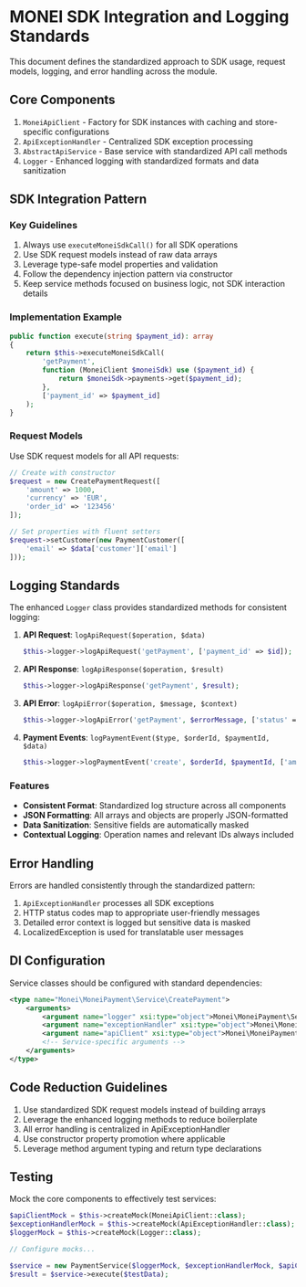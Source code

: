 # MONEI SDK Integration and Logging Standards

This document defines the standardized approach to SDK usage, request models, logging, and error handling across the module.

## Core Components

1. `MoneiApiClient` - Factory for SDK instances with caching and store-specific configurations
2. `ApiExceptionHandler` - Centralized SDK exception processing
3. `AbstractApiService` - Base service with standardized API call methods
4. `Logger` - Enhanced logging with standardized formats and data sanitization

## SDK Integration Pattern

### Key Guidelines

1. Always use `executeMoneiSdkCall()` for all SDK operations
2. Use SDK request models instead of raw data arrays
3. Leverage type-safe model properties and validation
4. Follow the dependency injection pattern via constructor
5. Keep service methods focused on business logic, not SDK interaction details

### Implementation Example

```php
public function execute(string $payment_id): array
{
    return $this->executeMoneiSdkCall(
        'getPayment',
        function (MoneiClient $moneiSdk) use ($payment_id) {
            return $moneiSdk->payments->get($payment_id);
        },
        ['payment_id' => $payment_id]
    );
}
```

### Request Models

Use SDK request models for all API requests:

```php
// Create with constructor
$request = new CreatePaymentRequest([
    'amount' => 1000,
    'currency' => 'EUR',
    'order_id' => '123456'
]);

// Set properties with fluent setters
$request->setCustomer(new PaymentCustomer([
    'email' => $data['customer']['email']
]));
```

## Logging Standards

The enhanced `Logger` class provides standardized methods for consistent logging:

1. **API Request**: `logApiRequest($operation, $data)`
   ```php
   $this->logger->logApiRequest('getPayment', ['payment_id' => $id]);
   ```

2. **API Response**: `logApiResponse($operation, $result)`
   ```php
   $this->logger->logApiResponse('getPayment', $result);
   ```

3. **API Error**: `logApiError($operation, $message, $context)`
   ```php
   $this->logger->logApiError('getPayment', $errorMessage, ['status' => 400]);
   ```

4. **Payment Events**: `logPaymentEvent($type, $orderId, $paymentId, $data)`
   ```php
   $this->logger->logPaymentEvent('create', $orderId, $paymentId, ['amount' => $amount]);
   ```

### Features

- **Consistent Format**: Standardized log structure across all components
- **JSON Formatting**: All arrays and objects are properly JSON-formatted
- **Data Sanitization**: Sensitive fields are automatically masked
- **Contextual Logging**: Operation names and relevant IDs always included

## Error Handling

Errors are handled consistently through the standardized pattern:

1. `ApiExceptionHandler` processes all SDK exceptions
2. HTTP status codes map to appropriate user-friendly messages
3. Detailed error context is logged but sensitive data is masked
4. LocalizedException is used for translatable user messages

## DI Configuration

Service classes should be configured with standard dependencies:

```xml
<type name="Monei\MoneiPayment\Service\CreatePayment">
    <arguments>
        <argument name="logger" xsi:type="object">Monei\MoneiPayment\Service\Logger</argument>
        <argument name="exceptionHandler" xsi:type="object">Monei\MoneiPayment\Service\Api\ApiExceptionHandler</argument>
        <argument name="apiClient" xsi:type="object">Monei\MoneiPayment\Service\Api\MoneiApiClient</argument>
        <!-- Service-specific arguments -->
    </arguments>
</type>
```

## Code Reduction Guidelines

1. Use standardized SDK request models instead of building arrays
2. Leverage the enhanced logging methods to reduce boilerplate
3. All error handling is centralized in ApiExceptionHandler
4. Use constructor property promotion where applicable
5. Leverage method argument typing and return type declarations

## Testing

Mock the core components to effectively test services:

```php
$apiClientMock = $this->createMock(MoneiApiClient::class);
$exceptionHandlerMock = $this->createMock(ApiExceptionHandler::class);
$loggerMock = $this->createMock(Logger::class);

// Configure mocks...

$service = new PaymentService($loggerMock, $exceptionHandlerMock, $apiClientMock);
$result = $service->execute($testData);
```